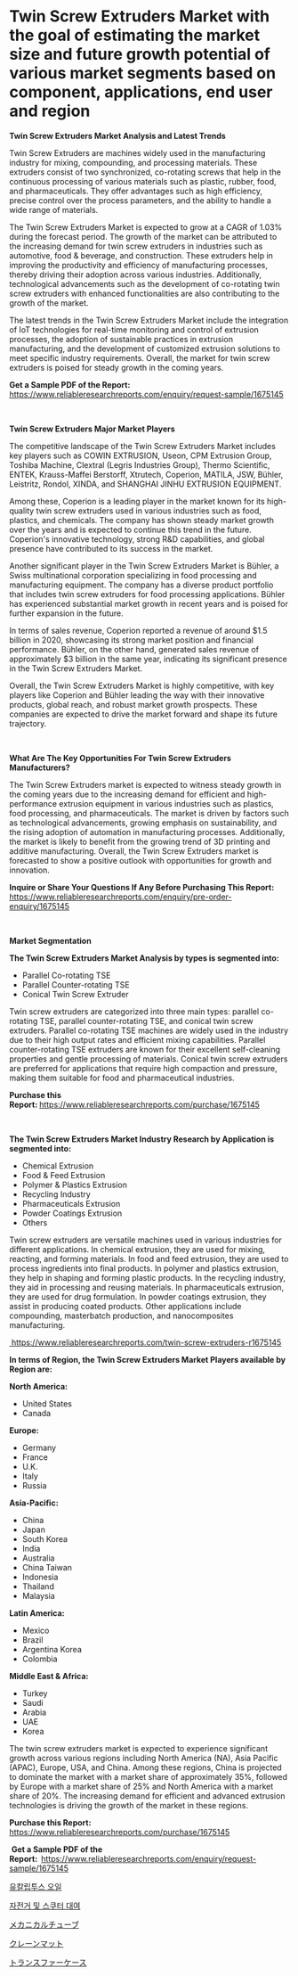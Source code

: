 <p><h1>Twin Screw Extruders Market with the goal of estimating the market size and future growth potential of various market segments based on component, applications, end user and region</h1></p><p><strong>Twin Screw Extruders Market Analysis and Latest Trends</strong></p>
<p><p>Twin Screw Extruders are machines widely used in the manufacturing industry for mixing, compounding, and processing materials. These extruders consist of two synchronized, co-rotating screws that help in the continuous processing of various materials such as plastic, rubber, food, and pharmaceuticals. They offer advantages such as high efficiency, precise control over the process parameters, and the ability to handle a wide range of materials.</p><p>The Twin Screw Extruders Market is expected to grow at a CAGR of 1.03% during the forecast period. The growth of the market can be attributed to the increasing demand for twin screw extruders in industries such as automotive, food & beverage, and construction. These extruders help in improving the productivity and efficiency of manufacturing processes, thereby driving their adoption across various industries. Additionally, technological advancements such as the development of co-rotating twin screw extruders with enhanced functionalities are also contributing to the growth of the market.</p><p>The latest trends in the Twin Screw Extruders Market include the integration of IoT technologies for real-time monitoring and control of extrusion processes, the adoption of sustainable practices in extrusion manufacturing, and the development of customized extrusion solutions to meet specific industry requirements. Overall, the market for twin screw extruders is poised for steady growth in the coming years.</p></p>
<p><strong>Get a Sample PDF of the Report:&nbsp;</strong> <a href="https://www.reliableresearchreports.com/enquiry/request-sample/1675145">https://www.reliableresearchreports.com/enquiry/request-sample/1675145</a></p>
<p>&nbsp;</p>
<p><strong>Twin Screw Extruders Major Market Players</strong></p>
<p><p>The competitive landscape of the Twin Screw Extruders Market includes key players such as COWIN EXTRUSION, Useon, CPM Extrusion Group, Toshiba Machine, Clextral (Legris Industries Group), Thermo Scientific, ENTEK, Krauss-Maffei Berstorff, Xtrutech, Coperion, MATILA, JSW, Bühler, Leistritz, Rondol, XINDA, and SHANGHAI JINHU EXTRUSION EQUIPMENT.</p><p>Among these, Coperion is a leading player in the market known for its high-quality twin screw extruders used in various industries such as food, plastics, and chemicals. The company has shown steady market growth over the years and is expected to continue this trend in the future. Coperion's innovative technology, strong R&D capabilities, and global presence have contributed to its success in the market.</p><p>Another significant player in the Twin Screw Extruders Market is Bühler, a Swiss multinational corporation specializing in food processing and manufacturing equipment. The company has a diverse product portfolio that includes twin screw extruders for food processing applications. Bühler has experienced substantial market growth in recent years and is poised for further expansion in the future.</p><p>In terms of sales revenue, Coperion reported a revenue of around $1.5 billion in 2020, showcasing its strong market position and financial performance. Bühler, on the other hand, generated sales revenue of approximately $3 billion in the same year, indicating its significant presence in the Twin Screw Extruders Market.</p><p>Overall, the Twin Screw Extruders Market is highly competitive, with key players like Coperion and Bühler leading the way with their innovative products, global reach, and robust market growth prospects. These companies are expected to drive the market forward and shape its future trajectory.</p></p>
<p>&nbsp;</p>
<p><strong>What Are The Key Opportunities For Twin Screw Extruders Manufacturers?</strong></p>
<p><p>The Twin Screw Extruders market is expected to witness steady growth in the coming years due to the increasing demand for efficient and high-performance extrusion equipment in various industries such as plastics, food processing, and pharmaceuticals. The market is driven by factors such as technological advancements, growing emphasis on sustainability, and the rising adoption of automation in manufacturing processes. Additionally, the market is likely to benefit from the growing trend of 3D printing and additive manufacturing. Overall, the Twin Screw Extruders market is forecasted to show a positive outlook with opportunities for growth and innovation.</p></p>
<p><strong>Inquire or Share Your Questions If Any Before Purchasing This Report:</strong> <a href="https://www.reliableresearchreports.com/enquiry/pre-order-enquiry/1675145">https://www.reliableresearchreports.com/enquiry/pre-order-enquiry/1675145</a></p>
<p>&nbsp;</p>
<p><strong>Market Segmentation</strong></p>
<p><strong>The Twin Screw Extruders Market Analysis by types is segmented into:</strong></p>
<p><ul><li>Parallel Co-rotating TSE</li><li>Parallel Counter-rotating TSE</li><li>Conical Twin Screw Extruder</li></ul></p>
<p><p>Twin screw extruders are categorized into three main types: parallel co-rotating TSE, parallel counter-rotating TSE, and conical twin screw extruders. Parallel co-rotating TSE machines are widely used in the industry due to their high output rates and efficient mixing capabilities. Parallel counter-rotating TSE extruders are known for their excellent self-cleaning properties and gentle processing of materials. Conical twin screw extruders are preferred for applications that require high compaction and pressure, making them suitable for food and pharmaceutical industries.</p></p>
<p><strong>Purchase this Report:&nbsp;</strong><a href="https://www.reliableresearchreports.com/purchase/1675145">https://www.reliableresearchreports.com/purchase/1675145</a></p>
<p>&nbsp;</p>
<p><strong>The Twin Screw Extruders Market Industry Research by Application is segmented into:</strong></p>
<p><ul><li>Chemical Extrusion</li><li>Food & Feed Extrusion</li><li>Polymer & Plastics Extrusion</li><li>Recycling Industry</li><li>Pharmaceuticals Extrusion</li><li>Powder Coatings Extrusion</li><li>Others</li></ul></p>
<p><p>Twin screw extruders are versatile machines used in various industries for different applications. In chemical extrusion, they are used for mixing, reacting, and forming materials. In food and feed extrusion, they are used to process ingredients into final products. In polymer and plastics extrusion, they help in shaping and forming plastic products. In the recycling industry, they aid in processing and reusing materials. In pharmaceuticals extrusion, they are used for drug formulation. In powder coatings extrusion, they assist in producing coated products. Other applications include compounding, masterbatch production, and nanocomposites manufacturing.</p></p>
<p><a href="https://www.reliableresearchreports.com/twin-screw-extruders-r1675145">&nbsp;https://www.reliableresearchreports.com/twin-screw-extruders-r1675145</a></p>
<p><strong>In terms of Region, the Twin Screw Extruders Market Players available by Region are:</strong></p>
<p>
    <p> <strong> North America: </strong>
        <ul>
            <li>United States</li>
            <li>Canada</li>
        </ul>
        </p> 
    <p> <strong> Europe: </strong>
        <ul>
            <li>Germany</li>
            <li>France</li>
            <li>U.K.</li>
            <li>Italy</li>
            <li>Russia</li>
        </ul>
        </p> 
    <p> <strong> Asia-Pacific: </strong>
        <ul>
            <li>China</li>
            <li>Japan</li>
            <li>South Korea</li>
            <li>India</li>
            <li>Australia</li>
            <li>China Taiwan</li>
            <li>Indonesia</li>
            <li>Thailand</li>
            <li>Malaysia</li>
        </ul>
        </p> 
    <p> <strong> Latin America: </strong>
        <ul>
            <li>Mexico</li>
            <li>Brazil</li>
            <li>Argentina Korea</li>
            <li>Colombia</li>
        </ul>
        </p> 
    <p> <strong> Middle East & Africa: </strong>
        <ul>
            <li>Turkey</li>
            <li>Saudi</li>
            <li>Arabia</li>
            <li>UAE</li>
            <li>Korea</li>
        </ul>
    </p>
    </p>
<p><p>The twin screw extruders market is expected to experience significant growth across various regions including North America (NA), Asia Pacific (APAC), Europe, USA, and China. Among these regions, China is projected to dominate the market with a market share of approximately 35%, followed by Europe with a market share of 25% and North America with a market share of 20%. The increasing demand for efficient and advanced extrusion technologies is driving the growth of the market in these regions.</p></p>
<p><strong>Purchase this Report: </strong><a href="https://www.reliableresearchreports.com/purchase/1675145">https://www.reliableresearchreports.com/purchase/1675145</a></p>
<p>&nbsp;<strong>Get a Sample PDF of the Report:&nbsp;&nbsp;</strong><a href="https://www.reliableresearchreports.com/enquiry/request-sample/1675145">https://www.reliableresearchreports.com/enquiry/request-sample/1675145</a></p>
<p><strong></strong></p>
<p><p><a href="https://github.com/lzuwsfreyoq70/Market-Research-Report-List-1/blob/main/192530919821.md">유칼립투스 오일</a></p><p><a href="https://github.com/TrevorKruvalis5678/Market-Research-Report-List-1/blob/main/390093619822.md">자전거 및 스쿠터 대여</a></p><p><a href="https://medium.com/@tigerprawn1996/%E6%A9%9F%E6%A2%B0%E7%94%A8%E3%83%81%E3%83%A5%E3%83%BC%E3%83%96%E5%B8%82%E5%A0%B4%E3%81%AE%E5%88%86%E6%9E%90-%E3%82%B0%E3%83%AD%E3%83%BC%E3%83%90%E3%83%AB%E7%94%A3%E6%A5%AD%E3%81%AE%E8%A6%8B%E9%80%9A%E3%81%97%E3%81%A8%E4%BA%88%E6%B8%AC-2024%E5%B9%B4%E3%81%8B%E3%82%892031%E5%B9%B4-e45fe1bb5bb3">メカニカルチューブ</a></p><p><a href="https://github.com/vtbvgl20191192/Market-Research-Report-List-1/blob/main/507048421391.md">クレーンマット</a></p><p><a href="https://github.com/avwofrml53535/Market-Research-Report-List-1/blob/main/632668421390.md">トランスファーケース</a></p></p>